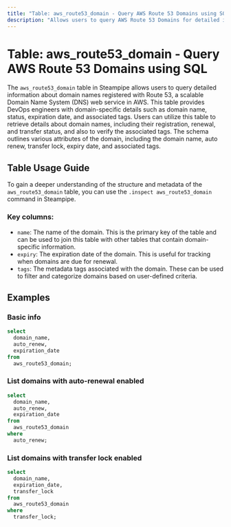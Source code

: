 ```yaml
---
title: "Table: aws_route53_domain - Query AWS Route 53 Domains using SQL"
description: "Allows users to query AWS Route 53 Domains for detailed information about domain names, including their status, expiration date, and associated tags."
---
```


# Table: aws_route53_domain - Query AWS Route 53 Domains using SQL

The `aws_route53_domain` table in Steampipe allows users to query detailed information about domain names registered with Route 53, a scalable Domain Name System (DNS) web service in AWS. This table provides DevOps engineers with domain-specific details such as domain name, status, expiration date, and associated tags. Users can utilize this table to retrieve details about domain names, including their registration, renewal, and transfer status, and also to verify the associated tags. The schema outlines various attributes of the domain, including the domain name, auto renew, transfer lock, expiry date, and associated tags.

## Table Usage Guide

To gain a deeper understanding of the structure and metadata of the `aws_route53_domain` table, you can use the `.inspect aws_route53_domain` command in Steampipe.

### Key columns:

- `name`: The name of the domain. This is the primary key of the table and can be used to join this table with other tables that contain domain-specific information.
- `expiry`: The expiration date of the domain. This is useful for tracking when domains are due for renewal.
- `tags`: The metadata tags associated with the domain. These can be used to filter and categorize domains based on user-defined criteria.

## Examples

### Basic info

```sql
select
  domain_name,
  auto_renew,
  expiration_date
from
  aws_route53_domain;
```


### List domains with auto-renewal enabled

```sql
select
  domain_name,
  auto_renew,
  expiration_date
from
  aws_route53_domain
where
  auto_renew;
```


### List domains with transfer lock enabled

```sql
select
  domain_name,
  expiration_date,
  transfer_lock
from
  aws_route53_domain
where
  transfer_lock;
```

